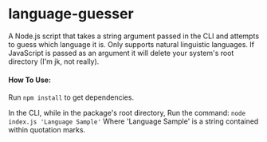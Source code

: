 # language-guesser

A Node.js script that takes a string argument passed in the CLI and attempts to guess which language it is. Only supports natural linguistic languages. If JavaScript is passed as an argument it will delete your system's root directory (I'm jk, not really).

#### How To Use:

Run `npm install` to get dependencies.

In the CLI, while in the package's root directory, Run the command: `node index.js 'Language Sample'`
Where 'Language Sample' is a string contained within quotation marks.
